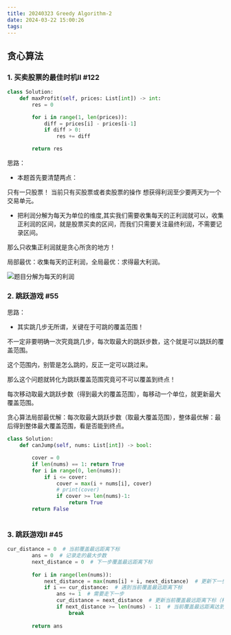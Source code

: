 ```yaml
---
title: 20240323 Greedy Algorithm-2
date: 2024-03-22 15:00:26
tags:
---
```


## 贪心算法 

### 1. 买卖股票的最佳时机II  #122

```python
class Solution:
    def maxProfit(self, prices: List[int]) -> int:
        res = 0

        for i in range(1, len(prices)):
            diff = prices[i] - prices[i-1]
            if diff > 0:
                res += diff

        return res
```

思路：
- 本题首先要清楚两点：

只有一只股票！
当前只有买股票或者卖股票的操作
想获得利润至少要两天为一个交易单元。

- 把利润分解为每天为单位的维度,其实我们需要收集每天的正利润就可以，收集正利润的区间，就是股票买卖的区间，而我们只需要关注最终利润，不需要记录区间。

那么只收集正利润就是贪心所贪的地方！

局部最优：收集每天的正利润，全局最优：求得最大利润。

![题目分解为每天的利润](https://code-thinking-1253855093.file.myqcloud.com/pics/2020112917480858-20230310134659477.png)

### 2. 跳跃游戏 #55

思路：
- 其实跳几步无所谓，关键在于可跳的覆盖范围！

不一定非要明确一次究竟跳几步，每次取最大的跳跃步数，这个就是可以跳跃的覆盖范围。

这个范围内，别管是怎么跳的，反正一定可以跳过来。

那么这个问题就转化为跳跃覆盖范围究竟可不可以覆盖到终点！

每次移动取最大跳跃步数（得到最大的覆盖范围），每移动一个单位，就更新最大覆盖范围。

贪心算法局部最优解：每次取最大跳跃步数（取最大覆盖范围），整体最优解：最后得到整体最大覆盖范围，看是否能到终点。

```python
class Solution:
    def canJump(self, nums: List[int]) -> bool:

        cover = 0
        if len(nums) == 1: return True
        for i in range(0, len(nums)):
            if i <= cover:
                cover = max(i + nums[i], cover)
                # print(cover)
                if cover >= len(nums)-1:
                    return True
        return False
        
```

### 3. 跳跃游戏II #45


```python
cur_distance = 0  # 当前覆盖最远距离下标
        ans = 0  # 记录走的最大步数
        next_distance = 0  # 下一步覆盖最远距离下标
        
        for i in range(len(nums)):
            next_distance = max(nums[i] + i, next_distance)  # 更新下一步覆盖最远距离下标
            if i == cur_distance:  # 遇到当前覆盖最远距离下标
                ans += 1  # 需要走下一步
                cur_distance = next_distance  # 更新当前覆盖最远距离下标（相当于加油了）
                if next_distance >= len(nums) - 1:  # 当前覆盖最远距离达到数组末尾，不用再做ans++操作，直接结束
                    break
        
        return ans


```

